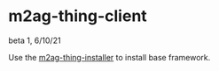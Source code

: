 # m2ag-thing-client


beta 1, 6/10/21

Use the [m2ag-thing-installer](https://github.com/m2ag-labs/m2ag-thing-installer) to install base framework.


